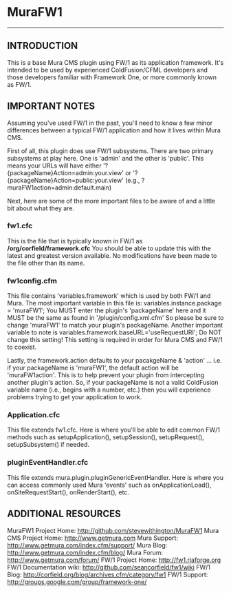 # MuraFW1
------------------------------------------------------------------------------------------

## INTRODUCTION
This is a base Mura CMS plugin using FW/1 as its application framework.  It's intended
to be used by experienced ColdFusion/CFML developers and those developers familiar with 
Framework One, or more commonly known as FW/1.


## IMPORTANT NOTES
Assuming you've used FW/1 in the past, you'll need to know a few minor differences
between a typical FW/1 application and how it lives within Mura CMS. 

First of all, this plugin does use FW/1 subsystems. There are two primary subsystems 
at play here. One is 'admin' and the other is 'public'. This means your URLs will have 
either '?{packageName}Action=admin:your.view' or '?{packageName}Action=public:your.view'
(e.g., ?muraFW1action=admin:default.main)

Next, here are some of the more important files to be aware of and a little bit about
what they are.


### fw1.cfc
This is the file that is typically known in FW/1 as **/org/corfield/framework.cfc** You
should be able to update this with the latest and greatest version available. No
modifications have been made to the file other than its name.

### fw1config.cfm
This file contains 'variables.framework' which is used by both FW/1 and Mura. The most
important variable in this file is:	variables.instance.package = 'muraFW1';
You MUST enter the plugin's 'packageName' here and it MUST be the same as found in 
'/plugin/config.xml.cfm'  So please be sure to change 'muraFW1' to match your plugin's
packageName.  Another important variable to note is 
variables.framework.baseURL='useRequestURI';  Do NOT change this setting! This setting is
required in order for Mura CMS and FW/1 to coexist.

Lastly, the framework.action defaults to your pacakgeName & 'action' ... i.e. if your
packageName is 'muraFW1', the default action will be 'muraFW1action'.  This is to
help prevent your plugin from intercepting another plugin's action.  So, if your
packageName is not a valid ColdFusion variable name (i.e., begins with a number, etc.)
then you will experience problems trying to get your application to work.

### Application.cfc
This file extends fw1.cfc. Here is where you'll be able to edit common FW/1 methods
such as setupApplication(), setupSession(), setupRequest(), setupSubsystem() if needed.

### pluginEventHandler.cfc
This file extends mura.plugin.pluginGenericEventHandler.  Here is where you can access
commonly used Mura 'events' such as onApplicationLoad(), onSiteRequestStart(),
onRenderStart(), etc.


## ADDITIONAL RESOURCES
MuraFW1 Project Home:		http://github.com/stevewithington/MuraFW1
Mura CMS Project Home:		http://www.getmura.com
Mura Support:				http://www.getmura.com/index.cfm/support/
Mura Blog:					http://www.getmura.com/index.cfm/blog/
Mura Forum:					http://www.getmura.com/forum/
FW/1 Project Home:			http://fw1.riaforge.org
FW/1 Documentation wiki:	http://github.com/seancorfield/fw1/wiki
FW/1 Blog:					http://corfield.org/blog/archives.cfm/category/fw1
FW/1 Support:				http://groups.google.com/group/framework-one/